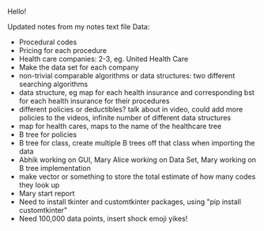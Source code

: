 Hello!

Updated notes from my notes text file
Data:
- Procedural codes
- Pricing for each procedure
- Health care companies: 2-3, eg. United Health Care
- Make the data set for each company
- non-trivial comparable algorithms or data structures: two different searching algorithms
- data structure, eg map for each health insurance and corresponding bst for each health insurance for their procedures
- different policies or deductibles? talk about in video, could add more policies to the videos, infinite number of different data structures
- map for health cares, maps to the name of the healthcare tree
- B tree for policies
- B tree for class, create multiple B trees off that class when importing the data
- Abhik working on GUI, Mary Alice working on Data Set, Mary working on B tree implementation
- make vector or something to store the total estimate of how many codes they look up
- Mary start report
- Need to install tkinter and customtkinter packages, using "pip install customtkinter"
- Need 100,000 data points, insert shock emoji yikes! 